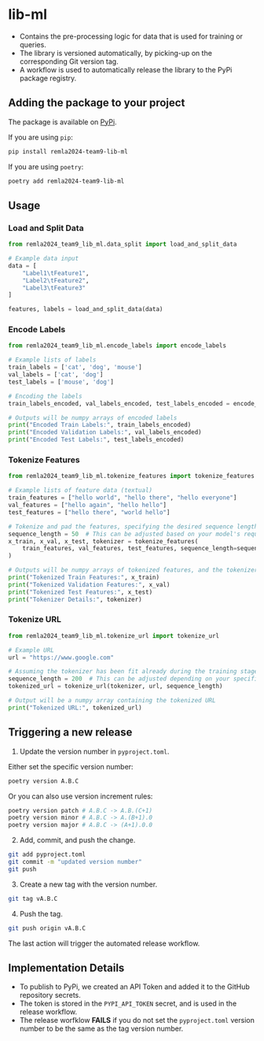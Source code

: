# lib-ml
* Contains the pre-processing logic for data that is used for training or queries.
* The library is versioned automatically, by picking-up on the corresponding Git version tag.
* A workflow is used to automatically release the library to the PyPi package registry.

## Adding the package to your project

The package is available on [PyPi](https://pypi.org/project/remla2024-team9-lib-ml/).

If you are using `pip`:
```bash
pip install remla2024-team9-lib-ml
```

If you are using `poetry`:
```bash
poetry add remla2024-team9-lib-ml
```

## Usage

### Load and Split Data

```python
from remla2024_team9_lib_ml.data_split import load_and_split_data

# Example data input
data = [
    "Label1\tFeature1",
    "Label2\tFeature2",
    "Label3\tFeature3"
]

features, labels = load_and_split_data(data)
```

### Encode Labels

```python
from remla2024_team9_lib_ml.encode_labels import encode_labels

# Example lists of labels
train_labels = ['cat', 'dog', 'mouse']
val_labels = ['cat', 'dog']
test_labels = ['mouse', 'dog']

# Encoding the labels
train_labels_encoded, val_labels_encoded, test_labels_encoded = encode_labels(train_labels, val_labels, test_labels)

# Outputs will be numpy arrays of encoded labels
print("Encoded Train Labels:", train_labels_encoded)
print("Encoded Validation Labels:", val_labels_encoded)
print("Encoded Test Labels:", test_labels_encoded)
```

### Tokenize Features

```python
from remla2024_team9_lib_ml.tokenize_features import tokenize_features

# Example lists of feature data (textual)
train_features = ["hello world", "hello there", "hello everyone"]
val_features = ["hello again", "hello hello"]
test_features = ["hello there", "world hello"]

# Tokenize and pad the features, specifying the desired sequence length
sequence_length = 50  # This can be adjusted based on your model's requirements
x_train, x_val, x_test, tokenizer = tokenize_features(
    train_features, val_features, test_features, sequence_length=sequence_length
)

# Outputs will be numpy arrays of tokenized features, and the tokenizer used
print("Tokenized Train Features:", x_train)
print("Tokenized Validation Features:", x_val)
print("Tokenized Test Features:", x_test)
print("Tokenizer Details:", tokenizer)
```

### Tokenize URL

```python
from remla2024_team9_lib_ml.tokenize_url import tokenize_url

# Example URL
url = "https://www.google.com"

# Assuming the tokenizer has been fit already during the training stage
sequence_length = 200  # This can be adjusted depending on your specific requirements
tokenized_url = tokenize_url(tokenizer, url, sequence_length)

# Output will be a numpy array containing the tokenized URL
print("Tokenized URL:", tokenized_url)
```

## Triggering a new release

1. Update the version number in `pyproject.toml`.

Either set the specific version number:
```bash
poetry version A.B.C
```

Or you can also use version increment rules:
```bash
poetry version patch # A.B.C -> A.B.(C+1)
poetry version minor # A.B.C -> A.(B+1).0
poetry version major # A.B.C -> (A+1).0.0
```

2. Add, commit, and push the change.
```bash
git add pyproject.toml
git commit -m "updated version number"
git push
```

3. Create a new tag with the version number.
```bash
git tag vA.B.C
```

4. Push the tag.
```bash
git push origin vA.B.C
```

The last action will trigger the automated release workflow.

## Implementation Details

* To publish to PyPi, we created an API Token and added it to the GitHub repository secrets.
* The token is stored in the `PYPI_API_TOKEN` secret, and is used in the release workflow.
* The release worfklow **FAILS** if you do not set the `pyproject.toml` version number to be the same as the tag version number.